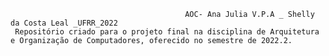 

                                           AOC- Ana Julia V.P.A _ Shelly da Costa Leal _UFRR_2022
     Repositório criado para o projeto final na disciplina de Arquitetura e Organização de Computadores, oferecido no semestre de 2022.2.

